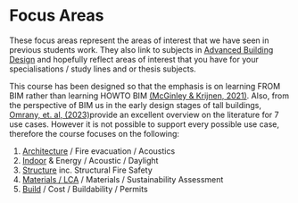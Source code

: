 # Focus Areas

These focus areas represent the areas of interest that we have seen in previous students work. They also link to subjects in [Advanced Building Design] and hopefully reflect areas of interest that you have for your specialisations / study lines and or thesis subjects.
  
This course has been designed so that the emphasis is on learning FROM BIM rather than learning HOWTO BIM [(McGinley & Krijnen, 2021)]. Also, from the perspective of BIM us in the early design stages of tall buildings, [Omrany, et. al, (2023)]provide an excellent overview on the literature for 7 use cases. However it is not possible to support every possible use case, therefore the course focuses on the following:

1. [Architecture] / Fire evacuation / Acoustics
2. [Indoor] & Energy / Acoustic / Daylight
3. [Structure] inc. Structural Fire Safety
4. [Materials / LCA] / Materials / Sustainability Assessment
5. [Build] / Cost / Buildability / Permits

[(McGinley & Krijnen, 2021)]: https://itc.scix.net/paper/w78-2021-paper-070
[Omrany, et. al, (2023)]: https://www.sciencedirect.com/science/article/pii/S0926580523001942#s0020
[Structure]: .././Focus/Structure
[Materials / LCA]: .././Focus/Sustainability
[Indoor]: .././Focus/Indoor
[Build]: .././Focus/Build
[Architecture]: .././Focus/Architecture
[Advanced Building Design]: /41946/
